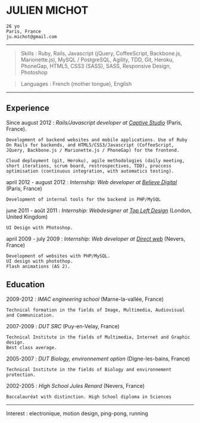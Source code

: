JULIEN MICHOT
=========================
    26 yo
    Paris, France
    ju.michot@gmail.com

----

>  Skills : Ruby, Rails, Javascript (jQuery, CoffeeScript, Backbone.js, Marionette.js), MySQL / PostgreSQL, Agility, TDD, Git, Heroku, PhoneGap, HTML5, CSS3 (SASS), SASS, Responsive Design, Photoshop

>  Languages : French (mother tongue), English

----

Experience
--------------------

Since august 2012
:   *Rails/Javascript developer  at [Captive Studio](http://www.captive-studio.com/)*
    (Paris, France).

    Development of backend websites and mobile applications. Use of Ruby On Rails for backends, and HTML5/CSS3/Javascript (CoffeeScript, JQuery, Backbone.js / Marionette.js / PhoneGap) for the frontend.

    Cloud deployment (git, Heroku), agile methodologies (daily meeting, short iterations, scrum board, restrospectives, TDD), proccess optimisation (continuous integration, with automatics testing).

april 2012 - august 2012
:  *Internship: Web developer at [Believe Digital](http://www.believe.fr/)*
   (Paris, France)

    Development of internal tools for the backend in PHP/MySQL

june 2011 - août 2011
:  *Internship: Webdesigner at [Top Left Design](http://www.topleftdesign.com)*
    (London, United Kingdom)

    UI Design with Photoshop.

april 2009 - july 2009
:  *Internship: Web developer at [Direct web](http://www.direct-web.fr/)*
    (Nevers, France)

    Development of websites with PHP/MySQL.
    UI design with photothop.
    Flash animations (AS 2).


Education
---------

2009-2012
:   *IMAC engineering school*
     (Marne-la-vallée, France)

    Technical formation in the fields of Image, Multimedia, Audiovisual and Communication.


2007-2009
:   *DUT SRC*
     (Puy-en-Velay, France)

    Technical Institute in the fields of Multimedia, Internet and Graphic design.
    Best class average.

2005-2007
:   *DUT Biology, environnement option*
     (Digne-les-bains, France)

    Technical Institute in the fields of Biology and environnement protection.

2002-2005
:   *High School Jules Renard*
     (Nevers, France)

    Baccalauréat with distinction. High School diploma in Sciences

----

Interest : electronique, motion design, ping-pong, running

